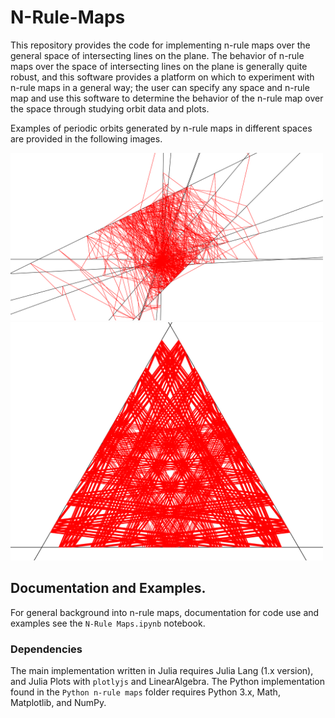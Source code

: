 # N-Rule-Maps
This repository provides the code for implementing n-rule maps over the general space of intersecting lines on the plane.  The behavior of n-rule maps over the space of intersecting lines on the plane is generally quite robust, and this software provides a platform on which to experiment with n-rule maps in a general way; the user can specify any space and n-rule map and use this software to determine the behavior of the n-rule map over the space through studying orbit data and plots.

Examples of periodic orbits generated by n-rule maps in different spaces are provided in the following images.

<img src="Images/per1500,10lines.png" width="500">

<img src="Images/ang67.png" width="500">


## Documentation and Examples.
For general background into n-rule maps, documentation for code use and examples see the `N-Rule Maps.ipynb` notebook.

### Dependencies

The main implementation written in Julia requires Julia Lang (1.x version), and Julia Plots with `plotlyjs` and LinearAlgebra.  The Python implementation found in the `Python n-rule maps` folder requires Python 3.x, Math, Matplotlib, and NumPy.